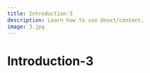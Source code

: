 ```yaml
---
title: Introduction-3
description: Learn how to use @nuxt/content.
image: 3.jpg
---
```


# Introduction-3

<article-image name="3.jpg" alt="サンプル画像"></article-image>
